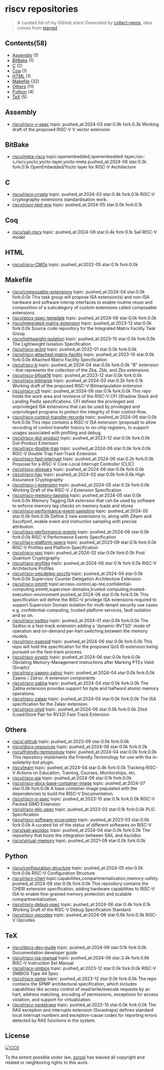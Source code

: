 # riscv repositories


> A curated list of my GitHub stars!  Generated by [collect-repos](https://github.com/zoroqi/collect-repos), idea comes from [starred](https://github.com/maguowei/starred)  


## Contents(58)

- [Assembly](#assembly) (1)
- [BitBake](#bitbake) (1)
- [C](#c) (2)
- [Coq](#coq) (1)
- [HTML](#html) (1)
- [Makefile](#makefile) (32)
- [Others](#others) (11)
- [Python](#python) (4)
- [TeX](#tex) (5)

## Assembly

- [riscv/riscv-v-spec](https://github.com/riscv/riscv-v-spec) topic: pushed_at:2024-03 star:0.9k fork:0.3k Working draft of the proposed RISC-V V vector extension

## BitBake

- [riscv/meta-riscv](https://github.com/riscv/meta-riscv) topic:openembedded,openembedded-layer,risc-v,riscv,yocto,yocto-layer,yocto-meta pushed_at:2024-06 star:0.3k fork:0.1k OpenEmbedded/Yocto layer for RISC-V Architecture

## C

- [riscv/riscv-crypto](https://github.com/riscv/riscv-crypto) topic: pushed_at:2024-03 star:0.4k fork:0.1k RISC-V cryptography extensions standardisation work.
- [riscv/riscv-test-env](https://github.com/riscv/riscv-test-env) topic: pushed_at:2024-05 star:0.0k fork:0.1k 

## Coq

- [riscv/sail-riscv](https://github.com/riscv/sail-riscv) topic: pushed_at:2024-06 star:0.4k fork:0.1k Sail RISC-V model

## HTML

- [riscv/riscv-CMOs](https://github.com/riscv/riscv-CMOs) topic: pushed_at:2022-05 star:0.1k fork:0.0k 

## Makefile

- [riscv/composable-extensions](https://github.com/riscv/composable-extensions) topic: pushed_at:2024-04 star:0.0k fork:0.0k This task group will propose ISA extension(s) and non-ISA hardware and software interop interfaces to enable routine reuse and composition of a subcategory of custom extensions called composable extensions.
- [riscv/docs-spec-template](https://github.com/riscv/docs-spec-template) topic: pushed_at:2024-06 star:0.0k fork:0.0k 
- [riscv/integrated-matrix-extension](https://github.com/riscv/integrated-matrix-extension) topic: pushed_at:2023-12 star:0.0k fork:0.0k Source code repository for the Integrated Matrix Facility Task Group
- [riscv/lightweight-isolation](https://github.com/riscv/lightweight-isolation) topic: pushed_at:2023-10 star:0.0k fork:0.0k The Lightweight Isolation Specification
- [riscv/riscv-aclint](https://github.com/riscv/riscv-aclint) topic: pushed_at:2022-01 star:0.0k fork:0.0k 
- [riscv/riscv-attached-matrix-facility](https://github.com/riscv/riscv-attached-matrix-facility) topic: pushed_at:2023-10 star:0.0k fork:0.0k Attached Matrix Facility Specification
- [riscv/riscv-b](https://github.com/riscv/riscv-b) topic: pushed_at:2024-04 star:0.0k fork:0.0k "B" extension - that represents the collection of the Zba, Zbb, and Zbs extensions 
- [riscv/riscv-bfloat16](https://github.com/riscv/riscv-bfloat16) topic: pushed_at:2023-12 star:0.0k fork:0.0k 
- [riscv/riscv-bitmanip](https://github.com/riscv/riscv-bitmanip) topic: pushed_at:2024-03 star:0.2k fork:0.1k Working draft of the proposed RISC-V Bitmanipulation extension
- [riscv/riscv-cfi](https://github.com/riscv/riscv-cfi) topic: pushed_at:2024-06 star:0.1k fork:0.0k This repo holds the work area and revisions of the RISC-V CFI (Shadow Stack and Landing Pads) specifications. CFI defines the privileged and unprivileged ISA extensions that can be used by privileged and unprivileged programs to protect the integrity of their control-flow.
- [riscv/riscv-control-transfer-records](https://github.com/riscv/riscv-control-transfer-records) topic: pushed_at:2024-06 star:0.0k fork:0.0k This repo contains a RISC-V ISA extension (proposal) to allow recording of control transfer history to on-chip registers, to support usages associated with profiling and debug.
- [riscv/riscv-dot-product](https://github.com/riscv/riscv-dot-product) topic: pushed_at:2023-12 star:0.0k fork:0.0k Dot-Product Extension
- [riscv/riscv-double-trap](https://github.com/riscv/riscv-double-trap) topic: pushed_at:2024-06 star:0.0k fork:0.0k RISC-V Double Trap Fast-Track Extension
- [riscv/riscv-fast-interrupt](https://github.com/riscv/riscv-fast-interrupt) topic: pushed_at:2024-06 star:0.2k fork:0.0k Proposal for a RISC-V Core-Local Interrupt Controller (CLIC)
- [riscv/riscv-glossary](https://github.com/riscv/riscv-glossary) topic: pushed_at:2024-06 star:0.0k fork:0.0k 
- [riscv/riscv-hac](https://github.com/riscv/riscv-hac) topic: pushed_at:2024-02 star:0.0k fork:0.0k  High Assurance Cryptography
- [riscv/riscv-j-extension](https://github.com/riscv/riscv-j-extension) topic: pushed_at:2024-05 star:0.2k fork:0.0k Working Draft of the RISC-V J Extension Specification
- [riscv/riscv-memory-tagging](https://github.com/riscv/riscv-memory-tagging) topic: pushed_at:2024-05 star:0.0k fork:0.0k Memory Tagging ISA extension that can be used by software to enforce memory tag checks on memory loads and stores
- [riscv/riscv-performance-event-sampling](https://github.com/riscv/riscv-performance-event-sampling) topic: pushed_at:2024-05 star:0.0k fork:0.0k Define 2 new extensions to, along with Zihpm and Sscofpmf, enable event and instruction sampling with precise attribution.
- [riscv/riscv-performance-events](https://github.com/riscv/riscv-performance-events) topic: pushed_at:2024-06 star:0.0k fork:0.0k RISC-V Performance Events Specification
- [riscv/riscv-platform-specs](https://github.com/riscv/riscv-platform-specs) topic: pushed_at:2023-09 star:0.1k fork:0.0k RISC-V Profiles and Platform Specification
- [riscv/riscv-pqc](https://github.com/riscv/riscv-pqc) topic: pushed_at:2024-02 star:0.0k fork:0.0k Post Quantum Cryptography
- [riscv/riscv-profiles](https://github.com/riscv/riscv-profiles) topic: pushed_at:2024-06 star:0.1k fork:0.0k RISC-V Architecture Profiles
- [riscv/riscv-smcdeleg-ssccfg](https://github.com/riscv/riscv-smcdeleg-ssccfg) topic: pushed_at:2024-04 star:0.0k fork:0.0k Supervisor Counter Delegation Architecture Extension
- [riscv/riscv-smmtt](https://github.com/riscv/riscv-smmtt) topic:access-control,ap-tee,confidential-computing,smmtt,supervisor-domains,trusted-computing,trusted-execution-environment pushed_at:2024-06 star:0.0k fork:0.0k This specification will define the RISC-V privilege ISA extensions required to support Supervisor Domain isolation for multi-tenant security use cases e.g. confidential-computing, trusted platform services, fault isolation and so on.
- [riscv/riscv-ssdtso](https://github.com/riscv/riscv-ssdtso) topic: pushed_at:2024-01 star:0.0k fork:0.0k The Ssdtso is a fast-track extension adding a 'dynamic-RVTSO' mode of operation and on-demand per-hart switching between the memory models.
- [riscv/riscv-ssqosid](https://github.com/riscv/riscv-ssqosid) topic: pushed_at:2024-06 star:0.0k fork:0.0k This repo will hold the specification for the proposed QoS ID extension being pursued on the fast-track process.
- [riscv/riscv-svvptc](https://github.com/riscv/riscv-svvptc) topic: pushed_at:2024-06 star:0.0k fork:0.0k Obviating Memory-Management Instructions after Marking PTEs Valid (Svvptc)
- [riscv/riscv-zaamo-zalrsc](https://github.com/riscv/riscv-zaamo-zalrsc) topic: pushed_at:2024-04 star:0.0k fork:0.0k Zaamo / Zalrsc: A extension components
- [riscv/riscv-zabha](https://github.com/riscv/riscv-zabha) topic: pushed_at:2024-04 star:0.0k fork:0.0k The Zabha extension provides support for byte and halfword atomic memory operations.
- [riscv/riscv-zalasr](https://github.com/riscv/riscv-zalasr) topic: pushed_at:2024-04 star:0.0k fork:0.0k The ISA specification for the Zalasr extension.
- [riscv/riscv-zilsd](https://github.com/riscv/riscv-zilsd) topic: pushed_at:2024-06 star:0.0k fork:0.0k Zilsd (Load/Store Pair for RV32) Fast-Track Extension

## Others

- [riscv/.github](https://github.com/riscv/.github) topic: pushed_at:2023-09 star:0.0k fork:0.0k 
- [riscv/docs-resources](https://github.com/riscv/docs-resources) topic: pushed_at:2024-06 star:0.0k fork:0.0k 
- [riscv/friendly-terminology](https://github.com/riscv/friendly-terminology) topic: pushed_at:2024-04 star:0.0k fork:0.0k This repository implements the Friendly Terminology for use with the in-solidarity-bot plugin.
- [riscv/learn](https://github.com/riscv/learn) topic: pushed_at:2024-04 star:0.4k fork:0.0k Tracking RISC-V Actions on Education, Training, Courses, Monitorships, etc. 
- [riscv/riscv-aia](https://github.com/riscv/riscv-aia) topic: pushed_at:2024-06 star:0.1k fork:0.0k 
- [riscv/riscv-docs-base-container-image](https://github.com/riscv/riscv-docs-base-container-image) topic: pushed_at:2024-07 star:0.0k fork:0.0k A base container image populated with the dependencies to build the RISC-V Documentation.
- [riscv/riscv-p-spec](https://github.com/riscv/riscv-p-spec) topic: pushed_at:2023-10 star:0.1k fork:0.0k RISC-V Packed SIMD Extension
- [riscv/riscv-plic-spec](https://github.com/riscv/riscv-plic-spec) topic: pushed_at:2023-03 star:0.1k fork:0.0k PLIC Specification
- [riscv/riscv-software-ecosystem](https://github.com/riscv/riscv-software-ecosystem) topic: pushed_at:2023-03 star:0.0k fork:0.0k A curated list of the status of different softwares on RISC-V
- [riscv/sail-asciidoc](https://github.com/riscv/sail-asciidoc) topic: pushed_at:2024-04 star:0.0k fork:0.0k The repository that hosts the integration between SAIL and Asciidoc
- [riscv/virtual-memory](https://github.com/riscv/virtual-memory) topic: pushed_at:2021-09 star:0.0k fork:0.0k 

## Python

- [riscv/configuration-structure](https://github.com/riscv/configuration-structure) topic: pushed_at:2024-05 star:0.0k fork:0.0k RISC-V Configuration Structure
- [riscv/riscv-cheri](https://github.com/riscv/riscv-cheri) topic:capabilities,compartmentalization,memory-safety pushed_at:2024-06 star:0.0k fork:0.0k This repository contains the CHERI extension specification, adding hardware capabilities to RISC-V ISA to enable fine-grained memory protection and scalable compartmentalization.
- [riscv/riscv-debug-spec](https://github.com/riscv/riscv-debug-spec) topic: pushed_at:2024-06 star:0.4k fork:0.1k Working Draft of the RISC-V Debug Specification Standard
- [riscv/riscv-opcodes](https://github.com/riscv/riscv-opcodes) topic: pushed_at:2024-06 star:0.6k fork:0.3k RISC-V Opcodes

## TeX

- [riscv/docs-dev-guide](https://github.com/riscv/docs-dev-guide) topic: pushed_at:2024-06 star:0.1k fork:0.0k Documentation developer guide
- [riscv/riscv-isa-manual](https://github.com/riscv/riscv-isa-manual) topic: pushed_at:2024-06 star:3.4k fork:0.6k RISC-V Instruction Set Manual
- [riscv/riscv-smbios](https://github.com/riscv/riscv-smbios) topic: pushed_at:2023-12 star:0.0k fork:0.0k RISC-V SMBIOS Type 44 Spec
- [riscv/riscv-spmp](https://github.com/riscv/riscv-spmp) topic: pushed_at:2023-12 star:0.0k fork:0.0k The repo contains the SPMP architectural specification, which includes capabilities like access control of read/write/execute requests by an hart, address matching, encoding of permissions, exceptions for access violation, and support for virtualization.
- [riscv/riscv-ssrastraps](https://github.com/riscv/riscv-ssrastraps) topic: pushed_at:2022-10 star:0.0k fork:0.0k The RAS exception and interrupts extension (Ssrastraps) defines standard local interrupt numbers and exception-cause codes for reporting errors detected by RAS functions in the system.


## License

[![CC0](http://mirrors.creativecommons.org/presskit/buttons/88x31/svg/cc-zero.svg)](https://creativecommons.org/publicdomain/zero/1.0/)

To the extent possible under law, [zoroqi](https://github.com/zoroqi) has waived all copyright and related or neighboring rights to this work.
